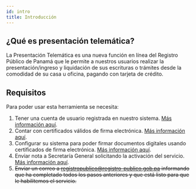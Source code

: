 ```yaml
---
id: intro
title: Introducción
---
```


## ¿Qué es presentación telemática?

La Presentación Telemática es una nueva función en línea del Registro Público de Panamá que le permite a nuestros usuarios realizar la presentación/ingreso y liquidación de sus escrituras o trámites desde la comodidad de su casa u oficina, pagando con tarjeta de crédito.

## Requisitos

Para poder usar esta herramienta se necesita:

1. Tener una cuenta de usuario registrada en nuestro sistema. <a href="../../cuentas-de-usuario#registro-de-usuarios" target="_blank">Más información aquí</a>.
1. Contar con certificados válidos de firma electrónica. <a href="../../../otros-recursos/firma-electronica#solicitud-de-certificados-para-firma-electrónica" target="_blank">Más información aquí</a>.
1. Configurar su sistema para poder firmar documentos digitales usando certificados de firma electrónica. <a href="" target="_blank">Más información aquí</a>.
1. Enviar nota a Secretaría General solicitando la activación del servicio. <a href="" target="_blank">Más información aquí</a>.
1. ~~Enviar un correo a registropublico@registro-publico.gob.pa informando que ha completado todos los pasos anteriores y que está listo para que le habilitemos el servicio.~~